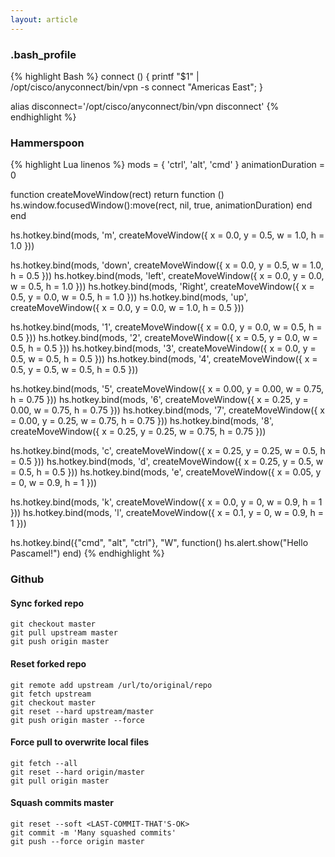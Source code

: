 ```yaml
---
layout: article
---
```


### .bash_profile

{% highlight Bash %}
connect () { printf "\$1" | /opt/cisco/anyconnect/bin/vpn -s connect "Americas East"; }

alias disconnect='/opt/cisco/anyconnect/bin/vpn disconnect'
{% endhighlight %}

### Hammerspoon

{% highlight Lua linenos %}
mods = { 'ctrl', 'alt', 'cmd' }
animationDuration = 0

function createMoveWindow(rect)
  return function ()
    hs.window.focusedWindow():move(rect, nil, true, animationDuration)
  end
end

hs.hotkey.bind(mods, 'm', createMoveWindow({ x = 0.0, y = 0.5, w = 1.0, h = 1.0 }))

hs.hotkey.bind(mods, 'down', createMoveWindow({ x = 0.0, y = 0.5, w = 1.0, h = 0.5 }))
hs.hotkey.bind(mods, 'left', createMoveWindow({ x = 0.0, y = 0.0, w = 0.5, h = 1.0 }))
hs.hotkey.bind(mods, 'Right', createMoveWindow({ x = 0.5, y = 0.0, w = 0.5, h = 1.0 }))
hs.hotkey.bind(mods, 'up', createMoveWindow({ x = 0.0, y = 0.0, w = 1.0, h = 0.5 }))

hs.hotkey.bind(mods, '1', createMoveWindow({ x = 0.0, y = 0.0, w = 0.5, h = 0.5 }))
hs.hotkey.bind(mods, '2', createMoveWindow({ x = 0.5, y = 0.0, w = 0.5, h = 0.5 }))
hs.hotkey.bind(mods, '3', createMoveWindow({ x = 0.0, y = 0.5, w = 0.5, h = 0.5 }))
hs.hotkey.bind(mods, '4', createMoveWindow({ x = 0.5, y = 0.5, w = 0.5, h = 0.5 }))

hs.hotkey.bind(mods, '5', createMoveWindow({ x = 0.00, y = 0.00, w = 0.75, h = 0.75 }))
hs.hotkey.bind(mods, '6', createMoveWindow({ x = 0.25, y = 0.00, w = 0.75, h = 0.75 }))
hs.hotkey.bind(mods, '7', createMoveWindow({ x = 0.00, y = 0.25, w = 0.75, h = 0.75 }))
hs.hotkey.bind(mods, '8', createMoveWindow({ x = 0.25, y = 0.25, w = 0.75, h = 0.75 }))

hs.hotkey.bind(mods, 'c', createMoveWindow({ x = 0.25, y = 0.25, w = 0.5, h = 0.5 }))
hs.hotkey.bind(mods, 'd', createMoveWindow({ x = 0.25, y = 0.5, w = 0.5, h = 0.5 }))
hs.hotkey.bind(mods, 'e', createMoveWindow({ x = 0.05, y = 0, w = 0.9, h = 1 }))

hs.hotkey.bind(mods, 'k', createMoveWindow({ x = 0.0, y = 0, w = 0.9, h = 1 }))
hs.hotkey.bind(mods, 'l', createMoveWindow({ x = 0.1, y = 0, w = 0.9, h = 1 }))

hs.hotkey.bind({"cmd", "alt", "ctrl"}, "W", function()
  hs.alert.show("Hello Pascamel!")
end)
{% endhighlight %}

### Github

#### Sync forked repo

```
git checkout master
git pull upstream master
git push origin master
```

#### Reset forked repo

```
git remote add upstream /url/to/original/repo
git fetch upstream
git checkout master
git reset --hard upstream/master  
git push origin master --force 
```

#### Force pull to overwrite local files

```
git fetch --all
git reset --hard origin/master
git pull origin master
```

#### Squash commits master

```
git reset --soft <LAST-COMMIT-THAT'S-OK>
git commit -m 'Many squashed commits'
git push --force origin master
```
